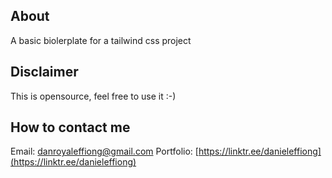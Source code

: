 ## About
A basic biolerplate for a tailwind css project

## Disclaimer
This is opensource, feel free to use it :-)

## How to contact me
Email: danroyaleffiong@gmail.com
Portfolio: [https://linktr.ee/danieleffiong](https://linktr.ee/danieleffiong)